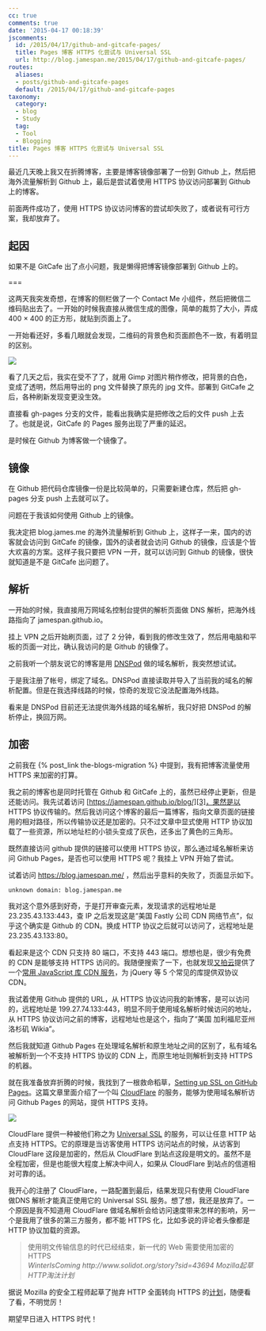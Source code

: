 ```yaml
---
cc: true
comments: true
date: '2015-04-17 00:18:39'
jscomments:
  id: /2015/04/17/github-and-gitcafe-pages/
  title: Pages 博客 HTTPS 化尝试与 Universal SSL
  url: http://blog.jamespan.me/2015/04/17/github-and-gitcafe-pages/
routes:
  aliases:
  - posts/github-and-gitcafe-pages
  default: /2015/04/17/github-and-gitcafe-pages
taxonomy:
  category:
  - blog
  - Study
  tag:
  - Tool
  - Blogging
title: Pages 博客 HTTPS 化尝试与 Universal SSL
---
```


最近几天晚上我又在折腾博客，主要是博客镜像部署了一份到 Github 上，然后把海外流量解析到 Github 上，最后是尝试着使用 HTTPS 协议访问部署到 Github 上的博客。

前面两件成功了，使用 HTTPS 协议访问博客的尝试却失败了，或者说有可行方案，我却放弃了。

## 起因 ##

如果不是 GitCafe 出了点小问题，我是懒得把博客镜像部署到 Github 上的。

===



这两天我突发奇想，在博客的侧栏做了一个 Contact Me 小组件，然后把微信二维码贴出去了。一开始的时候我直接从微信生成的图像，简单的裁剪了大小，弄成 400 × 400 的正方形，就贴到页面上了。

一开始看还好，多看几眼就会发现，二维码的背景色和页面颜色不一致，有着明显的区别。

![](https://ws1.sinaimg.cn/large/e724cbefgw1er7t6il79mj207x086q3q.jpg)

看了几天之后，我实在受不了了，就用 Gimp 对图片稍作修改，把背景的白色，变成了透明，然后用导出的 png 文件替换了原先的 jpg 文件。部署到 GitCafe 之后，各种刷新发现变更没生效。

直接看 gh-pages 分支的文件，能看出我确实是把修改之后的文件 push 上去了。也就是说，GitCafe 的 Pages 服务出现了严重的延迟。

是时候在 Github 为博客做一个镜像了。

## 镜像 ##

在 Github 把代码仓库镜像一份是比较简单的，只需要新建仓库，然后把 gh-pages 分支 push 上去就可以了。

问题在于我该如何使用 Github 上的镜像。

我决定把 blog.james.me 的海外流量解析到 Github 上，这样子一来，国内的访客就会访问到 GitCafe 的镜像，国外的读者就会访问 Github 的镜像，应该是个皆大欢喜的方案。这样子我只要把 VPN 一开，就可以访问到 Github 的镜像，很快就知道是不是 GitCafe 出问题了。

## 解析 ##

一开始的时候，我直接用万网域名控制台提供的解析页面做 DNS 解析，把海外线路指向了 jamespan.github.io。

挂上 VPN 之后开始刷页面，过了 2 分钟，看到我的修改生效了，然后用电脑和平板的页面一对比，确认我访问的是 Github 的镜像了。

之前我听一个朋友说它的博客是用 [DNSPod][1] 做的域名解析，我突然想试试。

于是我注册了帐号，绑定了域名。DNSPod 直接读取并导入了当前我的域名的解析配置。但是在我选择线路的时候，惊奇的发现它没法配置海外线路。

看来是 DNSPod 目前还无法提供海外线路的域名解析，我只好把 DNSPod 的解析停止，换回万网。

## 加密 ##

之前我在 {% post_link the-blogs-migration %} 中提到，我有把博客流量使用 HTTPS 来加密的打算。

我之前的博客也是同时托管在 Github 和 GitCafe 上的，虽然已经停止更新，但是还能访问。我先试着访问 [https://jamespan.github.io/blog/][3]，果然是以 HTTPS 协议传输的。然后我访问这个博客的最后一篇博客，指向文章页面的链接用的相对路径，所以传输协议还是加密的。只不过文章中显式使用 HTTP 协议加载了一些资源，所以地址栏的小锁头变成了灰色，还多出了黄色的三角形。

既然直接访问 github 提供的链接可以使用 HTTPS 协议，那么通过域名解析来访问 Github Pages，是否也可以使用 HTTPS 呢？我挂上 VPN 开始了尝试。

试着访问 https://blog.jamespan.me/ ，然后出乎意料的失败了，页面显示如下。

```
unknown domain: blog.jamespan.me
```

我对这个意外感到好奇，于是打开审查元素，发现请求的远程地址是 23.235.43.133:443，查 IP 之后发现这是“美国 Fastly 公司 CDN 网络节点”，似乎这个确实是 Github 的 CDN。换成 HTTP 协议之后就可以访问了，远程地址是 23.235.43.133:80。

看起来是这个 CDN 只支持 80 端口，不支持 443 端口。想想也是，很少有免费的 CDN 是能够支持 HTTPS 访问的。我随便搜索了一下，也就发现[又拍云][4]提供了一个[常用 JavaScript 库 CDN 服务][5]，为 jQuery 等 5 个常见的库提供双协议 CDN。

我试着使用 Github 提供的 URL，从 HTTPS 协议访问我的新博客，是可以访问的，远程地址是 199.27.74.133:443，明显不同于使用域名解析时候访问的地址，从 HTTPS 协议访问之前的博客，远程地址也是这个，指向了“美国 加利福尼亚州洛杉矶 Wikia”。

然后我就知道 Github Pages 在处理域名解析和原生地址之间的区别了，私有域名被解析到一个不支持 HTTPS 协议的 CDN 上，而原生地址则解析到支持 HTTPS 的机器。

就在我准备放弃折腾的时候，我找到了一根救命稻草，[Setting up SSL on GitHub Pages][6]。这篇文章里面介绍了一个叫 [CloudFlare][7] 的服务，能够为使用域名解析访问 Github Pages 的网站，提供 HTTPS 支持。

![](https://www.cloudflare.com/images/ssl/url-bar.png)

CloudFlare 提供一种被他们称之为 [Universal SSL][8] 的服务，可以让任意 HTTP 站点支持 HTTPS。它的原理是当访客使用 HTTPS 访问站点的时候，从访客到 CloudFlare 这段是加密的，然后从 CloudFlare 到站点这段是明文的。虽然不是全程加密，但是也能很大程度上解决中间人，如果从 CloudFlare 到站点的信道相对可靠的话。

我开心的注册了 CloudFlare，一路配置到最后，结果发现只有使用 CloudFlare 做DNS 解析才能真正使用它的 Universal SSL 服务。想了想，我还是放弃了。一个原因是我不知道用 CloudFlare 做域名解析会给访问速度带来怎样的影响，另一个是我用了很多的第三方服务，都不能 HTTPS 化，比如多说的评论者头像都是 HTTP 协议加载的资源。


<blockquote>
使用明文传输信息的时代已经结束，新一代的 Web 需要使用加密的 HTTPS

<footer>
<cite>WinterIsComing http://www.solidot.org/story?sid=43694 Mozilla起草HTTP淘汰计划</cite>
</footer>
</blockquote>


据说 Mozilla 的安全工程师起草了抛弃 HTTP 全面转向 HTTPS 的[计划][9]，随便看了看，不明觉厉！

期望早日进入 HTTPS 时代！


[1]: https://www.dnspod.cn
[3]: https://jamespan.github.io/blog/
[4]: https://www.upyun.com/
[5]: http://jscdn.upai.com/
[6]: https://blog.keanulee.com/2014/10/11/setting-up-ssl-on-github-pages.html
[7]: https://www.cloudflare.com
[8]: https://blog.cloudflare.com/introducing-universal-ssl/
[9]: https://docs.google.com/document/d/1IGYl_rxnqEvzmdAP9AJQYY2i2Uy_sW-cg9QI9ICe-ww/edit